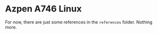 # Azpen A746 Linux

For now, there are just some references in the `references` folder. Nothing more.
